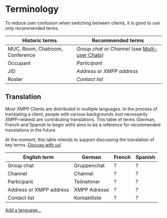 # Terminology

To reduce user confusion when switching between clients, it is good to use only recommended
terms.

| Historic terms                   | Recommended terms                                     |
|----------------------------------|-------------------------------------------------------|
| MUC, Room, Chatroom, Conference  | *Group chat* or *Channel* (see [Multi-user Chats][])  |
| Occupant                         | *Participant*                                         |
| JID                              | *Address* or *XMPP address*                           |
| Roster                           | *Contact list*                                        |

## Translation

Most XMPP Clients are distributed in multiple languages. In the process of translating a client, people with various backgrounds (not necessarily XMPP-related) are contributing translations.
This table of terms (German, French and Spanish to begin with) aims to be a reference for recommended translations in the future.

At the moment, this table intends to support discussing the translation of key terms. [Discuss with us!](xmpp:modernxmpp@rooms.modernxmpp.org?join)

| English term            | German         | French         | Spanish        |
|-------------------------|----------------|----------------|----------------|
| Group chat              | Gruppenchat    | ?              | ?              |
| Channel                 | Channel        | ?              | ?              |
| Participant             | Teilnehmer     | ?              | ?              |
| Address or XMPP address | XMPP Adresse   | ?              | ?              |
| Contact list            | Kontaktliste   | ?              | ?              |

[Add a language...](https://github.com/modernxmpp/modernxmpp)

[Multi-user Chats]: client/groupchat.md
